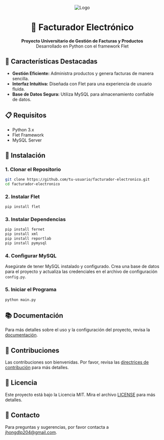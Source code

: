 
<p align="center">
  <img src="https://i.ibb.co/3dhpKBx/Logo.png" alt="Logo" border="0">
</p>

<h1 align="center">🧾 Facturador Electrónico</h1>
<p align="center">
  <b>Proyecto Universitario de Gestión de Facturas y Productos</b><br>
  Desarrollado en Python con el framework Flet
</p>

## 🚀 Características Destacadas
- **Gestión Eficiente:** Administra productos y genera facturas de manera sencilla.
- **Interfaz Intuitiva:** Diseñada con Flet para una experiencia de usuario fluida.
- **Base de Datos Segura:** Utiliza MySQL para almacenamiento confiable de datos.

## 📋 Requisitos
- Python 3.x
- Flet Framework
- MySQL Server

## 🚀 Instalación
### 1. Clonar el Repositorio
```bash
git clone https://github.com/tu-usuario/facturador-electronico.git
cd facturador-electronico
```

### 2. Instalar Flet
```bash
pip install flet
```

### 3. Instalar Dependencias
```bash
pip install fernet
pip install xml
pip install reportlab
pip install pymysql
```

### 4. Configurar MySQL
Asegúrate de tener MySQL instalado y configurado. Crea una base de datos para el proyecto y actualiza las credenciales en el archivo de configuración `config.py`.

### 5. Iniciar el Programa
```bash
python main.py
```

## 📚 Documentación
Para más detalles sobre el uso y la configuración del proyecto, revisa la [documentación](docs/documentacion.md).

## 🤝 Contribuciones
Las contribuciones son bienvenidas. Por favor, revisa las [directrices de contribución](CONTRIBUTING.md) para más detalles.

## 📄 Licencia
Este proyecto está bajo la Licencia MIT. Mira el archivo [LICENSE](LICENSE) para más detalles.

## 📧 Contacto
Para preguntas y sugerencias, por favor contacta a [jhongdlp204@gmail.com](mailto:jhongdlp204@gmail.com).
